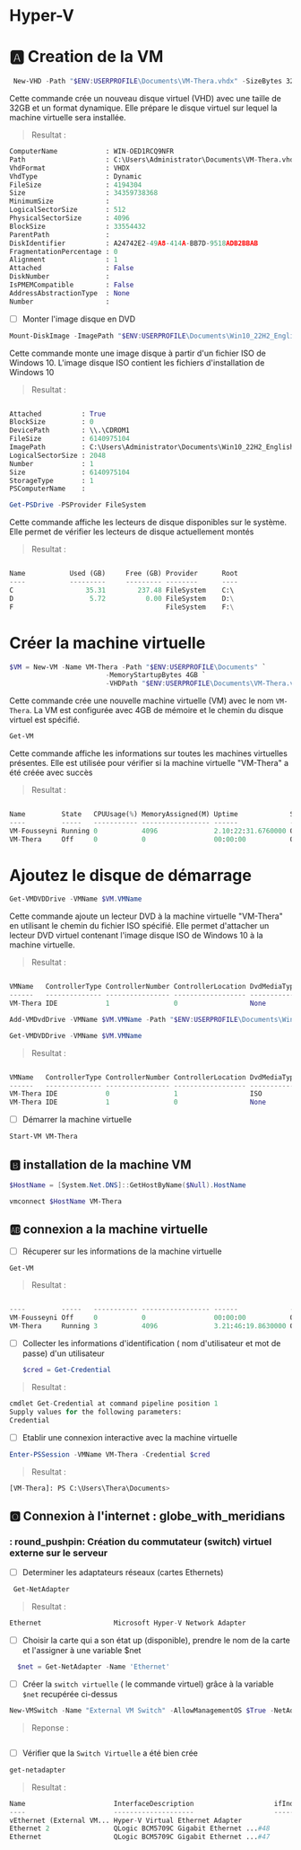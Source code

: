 # Hyper-V

# 🅰️  Creation de la VM
```powershell
 New-VHD -Path "$ENV:USERPROFILE\Documents\VM-Thera.vhdx" -SizeBytes 32GB -Dynamic
```
Cette commande crée un nouveau disque virtuel (VHD) avec une taille de 32GB et un format dynamique. Elle prépare le disque virtuel sur lequel la machine virtuelle sera installée.
 
> Resultat :
```Python
ComputerName            : WIN-OED1RCQ9NFR
Path                    : C:\Users\Administrator\Documents\VM-Thera.vhdx
VhdFormat               : VHDX
VhdType                 : Dynamic
FileSize                : 4194304
Size                    : 34359738368
MinimumSize             :
LogicalSectorSize       : 512
PhysicalSectorSize      : 4096
BlockSize               : 33554432
ParentPath              :
DiskIdentifier          : A24742E2-49A8-414A-BB7D-9518ADB2BBAB
FragmentationPercentage : 0
Alignment               : 1
Attached                : False
DiskNumber              :
IsPMEMCompatible        : False
AddressAbstractionType  : None
Number                  :
```
- [ ] Monter l'image disque en DVD
```powershell
Mount-DiskImage -ImagePath "$ENV:USERPROFILE\Documents\Win10_22H2_English_x64v1.iso"
```
Cette commande monte une image disque à partir d'un fichier ISO de Windows 10. L'image disque ISO contient les fichiers d'installation de Windows 10

> Resultat :
```Python

Attached          : True
BlockSize         : 0
DevicePath        : \\.\CDROM1
FileSize          : 6140975104
ImagePath         : C:\Users\Administrator\Documents\Win10_22H2_English_x64v1.iso
LogicalSectorSize : 2048
Number            : 1
Size              : 6140975104
StorageType       : 1
PSComputerName    :
```

```powershell
Get-PSDrive -PSProvider FileSystem
```
Cette commande affiche les lecteurs de disque disponibles sur le système. Elle permet de vérifier les lecteurs de disque actuellement montés

> Resultat :
```Python

Name           Used (GB)     Free (GB) Provider      Root                                               CurrentLocation
----           ---------     --------- --------      ----                                               ---------------
C                  35.31        237.48 FileSystem    C:\                                            Users\Administrator
D                   5.72          0.00 FileSystem    D:\
F                                      FileSystem    F:\
```
# Créer la machine virtuelle 
```powershell
$VM = New-VM -Name VM-Thera -Path "$ENV:USERPROFILE\Documents" `
                        -MemoryStartupBytes 4GB `
                        -VHDPath "$ENV:USERPROFILE\Documents\VM-Thera.vhdx"
```
 Cette commande crée une nouvelle machine virtuelle (VM) avec le nom `VM-Thera`. La VM est configurée avec 4GB de mémoire et le chemin du disque virtuel est spécifié.
 
```powershell
Get-VM
```
Cette commande affiche les informations sur toutes les machines virtuelles présentes. Elle est utilisée pour vérifier si la machine virtuelle "VM-Thera" a été créée avec succès

> Resultat :
```Python

Name         State   CPUUsage(%) MemoryAssigned(M) Uptime             Status             Version
----         -----   ----------- ----------------- ------             ------             -------
VM-Fousseyni Running 0           4096              2.10:22:31.6760000 Operating normally 10.0
VM-Thera     Off     0           0                 00:00:00           Operating normally 10.0
```

# Ajoutez le disque de démarrage
```powershell
Get-VMDVDDrive -VMName $VM.VMName
```
Cette commande ajoute un lecteur DVD à la machine virtuelle "VM-Thera" en utilisant le chemin du fichier ISO spécifié. Elle permet d'attacher un lecteur DVD virtuel contenant l'image disque ISO de Windows 10 à la machine virtuelle.
 
> Resultat :
```python

VMName   ControllerType ControllerNumber ControllerLocation DvdMediaType Path
------   -------------- ---------------- ------------------ ------------ ----
VM-Thera IDE            1                0                  None
```
```powershell
Add-VMDvdDrive -VMName $VM.VMName -Path "$ENV:USERPROFILE\Documents\Win10_22H2_English_x64v1.iso"
```
```powershell
Get-VMDVDDrive -VMName $VM.VMName
```
> Resultat :
``` Python

VMName   ControllerType ControllerNumber ControllerLocation DvdMediaType Path
------   -------------- ---------------- ------------------ ------------ ----
VM-Thera IDE            0                1                  ISO          C:\Users\Administrator\Documents\Win10_22H2...
VM-Thera IDE            1                0                  None
```
- [ ] Démarrer la machine virtuelle 
```powershell
Start-VM VM-Thera
```
## :b: installation de la machine VM
```powershell
$HostName = [System.Net.DNS]::GetHostByName($Null).HostName
```
```powershell
vmconnect $HostName VM-Thera
```

## 🆎 connexion a la machine virtuelle
- [ ] Récuperer sur les informations de la machine virtuelle 
```powershell
Get-VM
```
> Resultat :
```python

----         -----   ----------- ----------------- ------             ------             -------
VM-Fousseyni Off     0           0                 00:00:00           Operating normally 10.0
VM-Thera     Running 3           4096              3.21:46:19.8630000 Operating normally 10.0
```
- [ ] Collecter les informations d'identification ( nom d'utilisateur et mot de passe) d'un utilisateur

  ```powershell
  $cred = Get-Credential
  ```
 > Resultat :
 ```Python
 cmdlet Get-Credential at command pipeline position 1
Supply values for the following parameters:
Credential
```
- [ ] Etablir une connexion interactive avec la machine virtuelle
```powershell
Enter-PSSession -VMName VM-Thera -Credential $cred
```
> Resultat :
```Python
[VM-Thera]: PS C:\Users\Thera\Documents>
```
## 🅾️ Connexion à l'internet : globe_with_meridians
 
### : round_pushpin: Création du commutateur (switch) virtuel externe sur le serveur

- [ ]  Determiner les adaptateurs réseaux (cartes Ethernets)
```powershell
 Get-NetAdapter
```
> Resultat :
```python
Ethernet                  Microsoft Hyper-V Network Adapter             5 Disconnected 00-15-5D-ED-1A-02        10 Gbps
```
- [ ] Choisir la carte qui a son état up (disponible), prendre le nom de la carte et l'assigner à une variable $net
```powershell
  $net = Get-NetAdapter -Name 'Ethernet'
```
- [ ] Créer la `switch virtuelle` ( le commande virtuel) grâce à la variable `$net` recupérée ci-dessus 
```powershell
New-VMSwitch -Name "External VM Switch" -AllowManagementOS $True -NetAdapterName $net.Name
```
> Reponse :
```Python

```
- [ ] Vérifier que la `Switch Virtuelle` a été bien crée
```powershell
get-netadapter
```
> Resultat :
```Python
Name                      InterfaceDescription                    ifIndex Status       MacAddress             LinkSpeed
----                      --------------------                    ------- ------       ----------             ---------
vEthernet (External VM... Hyper-V Virtual Ethernet Adapter             11 Up           D8-D3-85-E0-AC-7C         1 Gbps
Ethernet 2                QLogic BCM5709C Gigabit Ethernet ...#48       7 Disconnected D8-D3-85-E0-AC-7E          0 bps
Ethernet                  QLogic BCM5709C Gigabit Ethernet ...#47       5 Up           D8-D3-85-E0-AC-7C         1 Gbps
```



